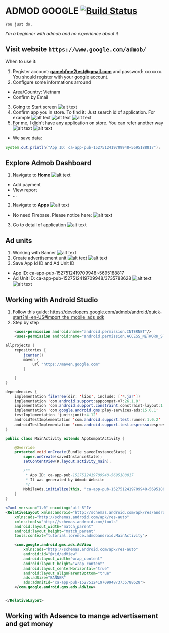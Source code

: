 # ADMOD GOOGLE [![Build Status](https://travis-ci.org/nomensa/jquery.hide-show.svg)](https://travis-ci.org/nomensa/jquery.hide-show.svg?branch=master)

   ```You just do.```

<p><i>I'm a beginner with admob and no experience about it</i></p>
  
## Visit website `https://www.google.com/admob/`

When to use it:
1. Register account: <b>gamebfme2test@gmail.com</b> and password: xxxxxxx. You should register with your google account.
2. Configure some informations arround
- Area/Country: Vietnam
- Confirm by Email
3. Going to Start screen
![alt text](https://github.com/danisluis6/AdMob-Android/blob/admob_lv_1/mmo/1.png)
4. Confirm app you in store. To find it: Just search id of application. For example
![alt text](https://github.com/danisluis6/AdMob-Android/blob/admob_lv_1/mmo/2.png)
![alt text](https://github.com/danisluis6/AdMob-Android/blob/admob_lv_1/mmo/3.png)
![alt text](https://github.com/danisluis6/AdMob-Android/blob/admob_lv_1/mmo/4.png)
5. For me, I didn't have any application on store. You can refer another way
![alt text](https://github.com/danisluis6/AdMob-Android/blob/admob_lv_1/mmo/5.png)
![alt text](https://github.com/danisluis6/AdMob-Android/blob/admob_lv_1/mmo/6.png)
- We save data:

```java
System.out.println("App ID: ca-app-pub-1527512419709948~5695188817");
```

## Explore Admob Dashboard
1. Navigate to <b>Home</b>
![alt text](https://github.com/danisluis6/AdMob-Android/blob/admob_lv_1/mmo/7.png)
- Add payment
- View report
- ...
2. Navigate to <b>Apps</b>
![alt text](https://github.com/danisluis6/AdMob-Android/blob/admob_lv_1/mmo/8.png)
- No need Firebase. Please notice here:
![alt text](https://github.com/danisluis6/AdMob-Android/blob/admob_lv_1/mmo/9.png)
3. Go to detail of application
![alt text](https://github.com/danisluis6/AdMob-Android/blob/admob_lv_1/mmo/10.png)

## Ad units
1. Working with Banner
![alt text](https://github.com/danisluis6/AdMob-Android/blob/admob_lv_1/mmo/11.png)
2. Create advertisement unit
![alt text](https://github.com/danisluis6/AdMob-Android/blob/admob_lv_1/mmo/12.png)
![alt text](https://github.com/danisluis6/AdMob-Android/blob/admob_lv_1/mmo/13.png)
3. Save App Id ID and Ad Unit ID
- App ID: ca-app-pub-1527512419709948~5695188817
- Ad Unit ID: ca-app-pub-1527512419709948/3735788628
![alt text](https://github.com/danisluis6/AdMob-Android/blob/admob_lv_1/mmo/14.png)
![alt text](https://github.com/danisluis6/AdMob-Android/blob/admob_lv_1/mmo/15.png)

## Working with Android Studio
1. Follow this guide: https://developers.google.com/admob/android/quick-start?hl=en-US#import_the_mobile_ads_sdk
2. Step by step

```xml
    <uses-permission android:name="android.permission.INTERNET"/>
    <uses-permission android:name="android.permission.ACCESS_NETWORK_STATE"/>
```
```java
allprojects {
    repositories {
        jcenter()
        maven {
            url "https://maven.google.com"
        }

    }
}
```

```java
dependencies {
    implementation fileTree(dir: 'libs', include: ['*.jar'])
    implementation 'com.android.support:appcompat-v7:26.1.0'
    implementation 'com.android.support.constraint:constraint-layout:1.1.0'
    implementation 'com.google.android.gms:play-services-ads:15.0.1'
    testImplementation 'junit:junit:4.12'
    androidTestImplementation 'com.android.support.test:runner:1.0.2'
    androidTestImplementation 'com.android.support.test.espresso:espresso-core:3.0.2'
}
```

```java
public class MainActivity extends AppCompatActivity {

    @Override
    protected void onCreate(Bundle savedInstanceState) {
        super.onCreate(savedInstanceState);
        setContentView(R.layout.activity_main);

        /**
         * App ID: ca-app-pub-1527512419709948~5695188817
         * It was generated by Admob Website
         */
        MobileAds.initialize(this, "ca-app-pub-1527512419709948~5695188817");
    }
}
```

```xml
<?xml version="1.0" encoding="utf-8"?>
<RelativeLayout xmlns:android="http://schemas.android.com/apk/res/android"
    xmlns:ads="http://schemas.android.com/apk/res-auto"
    xmlns:tools="http://schemas.android.com/tools"
    android:layout_width="match_parent"
    android:layout_height="match_parent"
    tools:context="tutorial.lorence.admobandroid.MainActivity">

    <com.google.android.gms.ads.AdView
        xmlns:ads="http://schemas.android.com/apk/res-auto"
        android:id="@+id/adView"
        android:layout_width="wrap_content"
        android:layout_height="wrap_content"
        android:layout_centerHorizontal="true"
        android:layout_alignParentBottom="true"
        ads:adSize="BANNER"
        ads:adUnitId="ca-app-pub-1527512419709948/3735788628">
    </com.google.android.gms.ads.AdView>


</RelativeLayout>
```
## Working with Adsence to mange advertisement and get money

